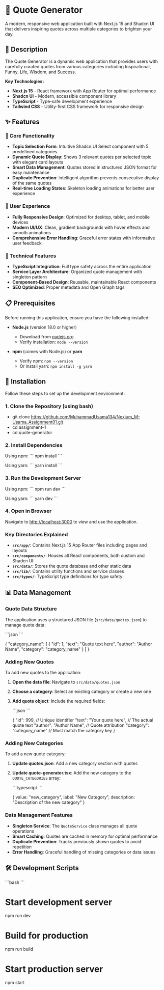# 🌟 Quote Generator

A modern, responsive web application built with Next.js 15 and Shadcn UI that delivers inspiring quotes across multiple categories to brighten your day.

## 📖 Description

The Quote Generator is a dynamic web application that provides users with carefully curated quotes from various categories including Inspirational, Funny, Life, Wisdom, and Success.

**Key Technologies:**
- **Next.js 15** - React framework with App Router for optimal performance
- **Shadcn UI** - Modern, accessible component library
- **TypeScript** - Type-safe development experience
- **Tailwind CSS** - Utility-first CSS framework for responsive design

## ✨ Features

### 🎯 Core Functionality
- **Topic Selection Form**: Intuitive Shadcn UI Select component with 5 predefined categories
- **Dynamic Quote Display**: Shows 3 relevant quotes per selected topic with elegant card layouts
- **Smart Data Management**: Quotes stored in structured JSON format for easy maintenance
- **Duplicate Prevention**: Intelligent algorithm prevents consecutive display of the same quotes
- **Real-time Loading States**: Skeleton loading animations for better user experience

### 🎨 User Experience
- **Fully Responsive Design**: Optimized for desktop, tablet, and mobile devices
- **Modern UI/UX**: Clean, gradient backgrounds with hover effects and smooth animations
- **Comprehensive Error Handling**: Graceful error states with informative user feedback

### 🔧 Technical Features
- **TypeScript Integration**: Full type safety across the entire application
- **Service Layer Architecture**: Organized quote management with singleton pattern
- **Component-Based Design**: Reusable, maintainable React components
- **SEO Optimized**: Proper metadata and Open Graph tags

## 📋 Prerequisites

Before running this application, ensure you have the following installed:

- **Node.js** (version 18.0 or higher)
  - Download from [nodejs.org](https://nodejs.org/)
  - Verify installation: `node --version`

- **npm** (comes with Node.js) or **yarn**
  - Verify npm: `npm --version`
  - Or install yarn: `npm install -g yarn`

## 🚀 Installation

Follow these steps to set up the development environment:

### 1. Clone the Repository (using bash)

- git clone https://github.com/MuhammadUsama134/Nexium_M-Usama_Assignment01.git
- cd assignment-1
- cd quote-generator

### 2. Install Dependencies
Using npm:
\`\`\`
npm install
\`\`\`

Using yarn:
\`\`\`
yarn install
\`\`\`

### 3. Run the Development Server
Using npm:
\`\`\`
npm run dev
\`\`\`

Using yarn:
\`\`\`
yarn dev
\`\`\`

### 4. Open in Browser
Navigate to [http://localhost:3000](http://localhost:3000) to view and use the application.

### Key Directories Explained

- **`src/app/`**: Contains Next.js 15 App Router files including pages and layouts
- **`src/components/`**: Houses all React components, both custom and Shadcn UI
- **`src/data/`**: Stores the quote database and other static data
- **`src/lib/`**: Contains utility functions and service classes
- **`src/types/`**: TypeScript type definitions for type safety

## 📊 Data Management

### Quote Data Structure

The application uses a structured JSON file (`src/data/quotes.json`) to manage quote data:

\`\`\`json \`\`\`

{
  "category_name":
  [
    {
      "id": 1,
      "text": "Quote text here",
      "author": "Author Name",
      "category": "category_name"
    }
  ]
}

### Adding New Quotes

To add new quotes to the application:

1. **Open the data file**: Navigate to `src/data/quotes.json`
2. **Choose a category**: Select an existing category or create a new one
3. **Add quote object**: Include the required fields:
   
   \`\`\`json \`\`\`
   
   {
     "id": 999,                    // Unique identifier
     "text": "Your quote here",    // The actual quote text
     "author": "Author Name",     // Quote attribution
     "category": "category_name"  // Must match the category key
   }

### Adding New Categories

To add a new quote category:

1. **Update quotes.json**: Add a new category section with quotes
2. **Update quote-generator.tsx**: Add the new category to the `QUOTE_CATEGORIES` array:
   
   \`\`\`typescript  \`\`\`
   
   {
     value: "new_category",
     label: "New Category",
     description: "Description of the new category"
   }

### Data Management Features

- **Singleton Service**: The `QuoteService` class manages all quote operations
- **Smart Caching**: Quotes are cached in memory for optimal performance
- **Duplicate Prevention**: Tracks previously shown quotes to avoid repetition
- **Error Handling**: Graceful handling of missing categories or data issues

## 🛠️ Development Scripts

\`\`\`bash \`\`\`
# Start development server
npm run dev

# Build for production
npm run build

# Start production server
npm start
